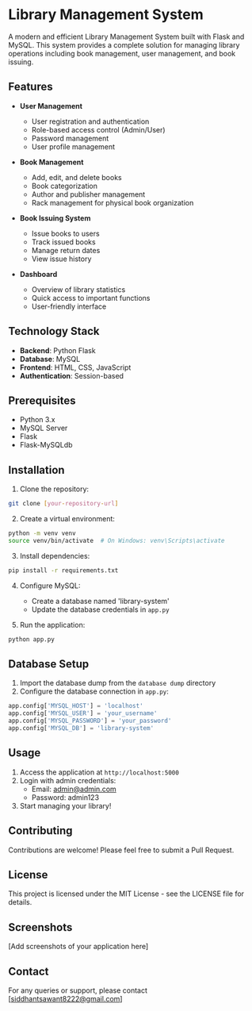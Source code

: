 # Library Management System

A modern and efficient Library Management System built with Flask and MySQL. This system provides a complete solution for managing library operations including book management, user management, and book issuing.

## Features

- **User Management**
  - User registration and authentication
  - Role-based access control (Admin/User)
  - Password management
  - User profile management

- **Book Management**
  - Add, edit, and delete books
  - Book categorization
  - Author and publisher management
  - Rack management for physical book organization

- **Book Issuing System**
  - Issue books to users
  - Track issued books
  - Manage return dates
  - View issue history

- **Dashboard**
  - Overview of library statistics
  - Quick access to important functions
  - User-friendly interface

## Technology Stack

- **Backend**: Python Flask
- **Database**: MySQL
- **Frontend**: HTML, CSS, JavaScript
- **Authentication**: Session-based

## Prerequisites

- Python 3.x
- MySQL Server
- Flask
- Flask-MySQLdb

## Installation

1. Clone the repository:
```bash
git clone [your-repository-url]
```

2. Create a virtual environment:
```bash
python -m venv venv
source venv/bin/activate  # On Windows: venv\Scripts\activate
```

3. Install dependencies:
```bash
pip install -r requirements.txt
```

4. Configure MySQL:
   - Create a database named 'library-system'
   - Update the database credentials in `app.py`

5. Run the application:
```bash
python app.py
```

## Database Setup

1. Import the database dump from the `database dump` directory
2. Configure the database connection in `app.py`:
```python
app.config['MYSQL_HOST'] = 'localhost'
app.config['MYSQL_USER'] = 'your_username'
app.config['MYSQL_PASSWORD'] = 'your_password'
app.config['MYSQL_DB'] = 'library-system'
```

## Usage

1. Access the application at `http://localhost:5000`
2. Login with admin credentials:
   - Email: admin@admin.com
   - Password: admin123
3. Start managing your library!

## Contributing

Contributions are welcome! Please feel free to submit a Pull Request.

## License

This project is licensed under the MIT License - see the LICENSE file for details.

## Screenshots

[Add screenshots of your application here]

## Contact

For any queries or support, please contact [siddhantsawant8222@gmail.com] 